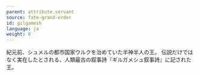 ```yaml
---
parent: attribute.servant
source: fate-grand-order
id: gilgamesh
language: ja
weight: 0
---
```


紀元前、シュメルの都市国家ウルクを治めていた半神半人の王。
伝説だけではなく実在したとされる、人類最古の叙事詩『ギルガメシュ叙事詩』に記された王。
